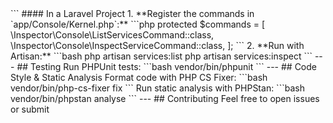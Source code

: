 <?php
# Service Container Inspector

Framework-agnostic tool to inspect and debug PHP service containers.

## Installation

```bash
composer install
```

## Usage

### Web Dashboard

Start the built-in PHP server:

```bash
php -S 0.0.0.0:8080 -t public
```

Visit [http://localhost:8080](http://localhost:8080) to browse and inspect services.

---

### CLI Usage

#### In a Vanilla PHP Project

Run the CLI tool directly:

```bash
php bin/inspect services:list
php bin/inspect services:inspect <service>
```

#### In a Laravel Project

1. **Register the commands in `app/Console/Kernel.php`:**

```php
protected $commands = [
    \Inspector\Console\ListServicesCommand::class,
    \Inspector\Console\InspectServiceCommand::class,
];
```

2. **Run with Artisan:**

```bash
php artisan services:list
php artisan services:inspect <service>
```

---

## Testing

Run PHPUnit tests:

```bash
vendor/bin/phpunit
```

---

## Code Style & Static Analysis

Format code with PHP CS Fixer:

```bash
vendor/bin/php-cs-fixer fix
```

Run static analysis with PHPStan:

```bash
vendor/bin/phpstan analyse
```

---

## Contributing

Feel free to open issues or submit